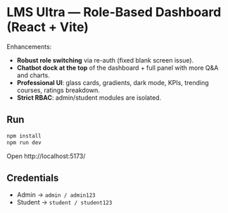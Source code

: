 # LMS Ultra — Role-Based Dashboard (React + Vite)

Enhancements:
- **Robust role switching** via re-auth (fixed blank screen issue).
- **Chatbot dock at the top** of the dashboard + full panel with more Q&A and charts.
- **Professional UI**: glass cards, gradients, dark mode, KPIs, trending courses, ratings breakdown.
- **Strict RBAC**: admin/student modules are isolated.

## Run
```bash
npm install
npm run dev
```
Open http://localhost:5173/

## Credentials
- Admin → `admin / admin123`
- Student → `student / student123`
